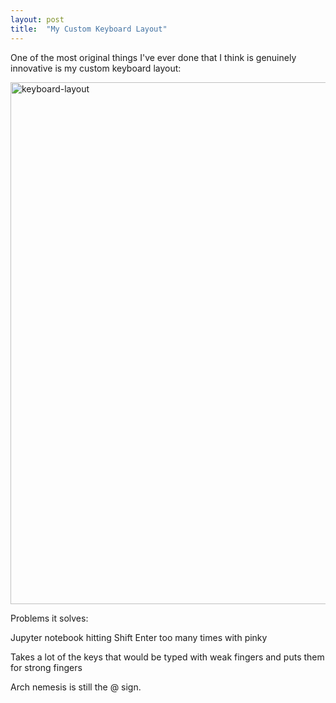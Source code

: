 ```yaml
---
layout: post
title:  "My Custom Keyboard Layout"
---
```


One of the most original things I've ever done that I think is genuinely
innovative is my custom keyboard layout:

<img width="835" alt="keyboard-layout" src="https://github.com/ebanner/dotfiles/assets/2068912/a8f42dbc-5b95-433f-8c43-0bf6c54068d5">

Problems it solves:

Jupyter notebook hitting Shift Enter too many times with pinky

Takes a lot of the keys that would be typed with weak fingers and puts them
for strong fingers

Arch nemesis is still the @ sign.

